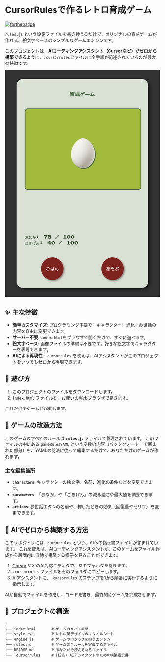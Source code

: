 # CursorRulesで作るレトロ育成ゲーム

[![forthebadge](https://forthebadge.com/images/badges/made-with-javascript.svg)](https://forthebadge.com)

`rules.js` という設定ファイルを書き換えるだけで、オリジナルの育成ゲームが作れる、絵文字ベースのシンプルなゲームエンジンです。

このプロジェクトは、**AIコーディングアシスタント（[Cursor](https://cursor.sh/)など）がゼロから構築できる**ように、`.cursorrules`ファイルに全手順が記述されているのが最大の特徴です。

![game screenshot](image.png)

## ✨ 主な特徴

*   **簡単カスタマイズ**: プログラミング不要で、キャラクター、進化、お世話の内容を自由に変更できます。
*   **サーバー不要**: `index.html`をブラウザで開くだけで、すぐに遊べます。
*   **絵文字ベース**: 画像ファイルの準備は不要です。好きな絵文字でキャラクターを表現できます。
*   **AIによる再現性**: `.cursorrules` を使えば、AIアシスタントがこのプロジェクトをいつでもゼロから再現できます。

## 🚀 遊び方

1.  このプロジェクトのファイルをダウンロードします。
2.  `index.html` ファイルを、お使いのWebブラウザで開きます。

これだけでゲームが起動します。

## 🎨 ゲームの改造方法

このゲームのすべてのルールは **`rules.js`** ファイルで管理されています。
このファイルの中にある `gameRulesYAML` という変数の内容（バッククォート `` ` `` で囲まれた部分）を、YAMLの記法に従って編集するだけで、あなただけのゲームが作れます。

### 主な編集箇所
*   **`characters`**: キャラクターの絵文字、名前、進化の条件などを変更できます。
*   **`parameters`**: 「おなか」や「ごきげん」の減る速さや最大値を調整できます。
*   **`actions`**: お世話ボタンの名前や、押したときの効果（回復量やセリフ）を変更できます。

## 🤖 AIでゼロから構築する方法

このリポジトリには `.cursorrules` という、AIへの指示書ファイルが含まれています。
これを使えば、AIコーディングアシスタントが、このゲームをファイル作成から段階的に自動で構築する様子を見ることができます。

1.  [Cursor](https://cursor.sh/) などのAI対応エディタで、空のフォルダを開きます。
2.  `.cursorrules` ファイルをそのフォルダにコピーします。
3.  AIアシスタントに、`.cursorrules` のステップを1から順番に実行するように指示します。

AIが自動でファイルを作成し、コードを書き、最終的にゲームを完成させます。

## 📁 プロジェクトの構造
```
.
├── index.html       # ゲームのメイン画面
├── style.css        # レトロ風デザインのスタイルシート
├── engine.js        # ゲームのロジックを担うエンジン
├── rules.js         # ゲームの全ルールを定義するファイル
├── README.md        # あなたが今読んでいるファイル
└── .cursorrules     # (任意) AIアシスタントのための構築指示書
``` 
